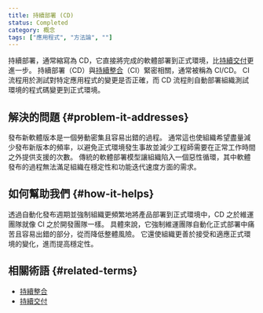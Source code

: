 ```yaml
---
title: 持續部署 (CD)
status: Completed
category: 概念
tags: ["應用程式", "方法論", ""]
---
```


持續部署，通常縮寫為 CD，它直接將完成的軟體部署到正式環境，比[持續交付](/zh-tw/continuous-delivery/)更進一步。
持續部署（CD）與[持續整合](/zh-tw/continuous-integration/)（CI）緊密相關，通常被稱為 CI/CD。
CI 流程用於測試對特定應用程式的變更是否正確，而 CD 流程則自動部署組織測試環境的程式碼變更到正式環境。

## 解決的問題 {#problem-it-addresses}

發布新軟體版本是一個勞動密集且容易出錯的過程。
通常這也使組織希望盡量減少發布新版本的頻率，以避免正式環境發生事故並減少工程師需要在正常工作時間之外提供支援的次數。
傳統的軟體部署模型讓組織陷入一個惡性循環，其中軟體發布的過程無法滿足組織在穩定性和功能迭代速度方面的需求。

## 如何幫助我們 {#how-it-helps}

透過自動化發布週期並強制組織更頻繁地將產品部署到正式環境中，CD 之於維運團隊就像 CI 之於開發團隊一樣。
具體來說，它強制維運團隊自動化正式部署中痛苦且容易出錯的部分，從而降低整體風險。
它還使組織更善於接受和適應正式環境的變化，進而提高穩定性。

## 相關術語 {#related-terms}

- [持續整合](/zh-tw/continuous-integration/)
- [持續交付](/zh-tw/continuous-delivery/)
